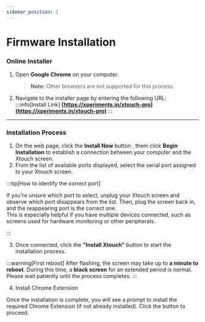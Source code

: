 ```yaml
---
sidebar_position: 3
---
```


# Firmware Installation

### Online Installer

1. Open **Google Chrome** on your computer.

   > **Note:** Other browsers are not supported for this process.

2. Navigate to the installer page by entering the following URL:
   :::info[Install Link]
   **[https://xperiments.in/xtouch-pro](https://xperiments.in/xtouch-pro)**
   :::

---

### Installation Process

1. On the web page, click the **Install Now** button , them click **Begin Installation** to establish a connection between your computer and the Xtouch screen.
2. From the list of available ports displayed, select the serial port assigned to your Xtouch screen.

:::tip[How to identify the correct port]

If you're unsure which port to select, unplug your Xtouch screen and observe which port disappears from the list. Then, plug the screen back in, and the reappearing port is the correct one.  
This is especially helpful if you have multiple devices connected, such as screens used for hardware monitoring or other peripherals.

:::

3. Once connected, click the **"Install Xtouch"** button to start the installation process.

:::warning[First reboot]
After flashing, the screen may take up to **a minute to reboot**. During this time, a **black screen** for an extended period is normal. Please wait patiently until the process completes.
:::

4. Install Chrome Extension

Once the installation is complete, you will see a prompt to install the required Chrome Extension (if not already installed). Click the button to proceed.

